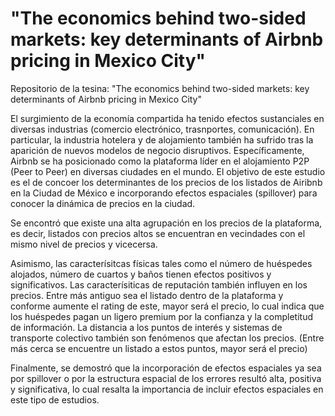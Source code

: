 # "The economics behind two-sided markets: key determinants of Airbnb pricing in Mexico City"
Repositorio de la tesina: "The economics behind two-sided markets: key determinants of Airbnb pricing in Mexico City"

El surgimiento de la economía compartida ha tenido efectos sustanciales en diversas industrias (comercio electrónico, trasnportes, comunicación). 
En particular, la industria hotelera y de alojamiento también ha sufrido tras la aparición de nuevos modelos de negocio disruptivos. Específicamente, Airbnb se ha posicionado como la plataforma líder en el alojamiento P2P (Peer to Peer) en diversas ciudades en el mundo. 
El objetivo de este estudio es el de concoer los determinantes de los precios de los listados de Airibnb en la Ciudad de México e incorporando efectos espaciales (spillover) para conocer la dinámica de precios en la ciudad.

Se encontró que existe una alta agrupación en los precios de la plataforma, es decir, listados con precios altos se encuentran en vecindades con el mismo nivel de precios y vicecersa.

Asimismo, las caracterísitcas físicas tales como el número  de huéspedes alojados, número de cuartos y baños tienen efectos positivos y significativos.
Las caracterísiticas de reputación también influyen en los precios. Entre más antiguo sea el listado dentro de la plataforma y conforme aumente el rating de este, mayor será el precio, lo cual indica que los huéspedes pagan un ligero premium por la confianza y la completitud de información.
La distancia a los puntos de interés y sistemas de transporte colectivo también son fenómenos que afectan los precios. (Entre más cerca se encuentre un listado a estos puntos, mayor será el precio)

Finalmente, se demostró que la incorporación de efectos espaciales ya sea por spillover o por la estructura espacial de los errores resultó alta, positiva y significativa, lo cual resalta la importancia de incluir efectos espaciales en este tipo de estudios.

